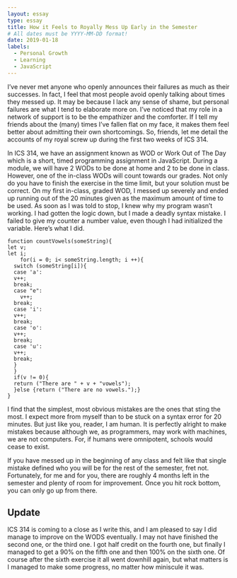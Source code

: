 ```yaml
---
layout: essay
type: essay
title: How it Feels to Royally Mess Up Early in the Semester
# All dates must be YYYY-MM-DD format!
date: 2019-01-18
labels:
  - Personal Growth
  - Learning
  - JavaScript
---
```



I’ve never met anyone who openly announces their failures as much as their successes. In fact, I feel that most people avoid openly talking about times they messed up. It may be because I lack any sense of shame, but personal failures are what I tend to elaborate more on. I’ve noticed that my role in a network of support is to be the empathizer and the comforter. If I tell my friends about the (many) times I’ve fallen flat on my face, it makes them feel better about admitting their own shortcomings. So, friends, let me detail the accounts of my royal screw up during the first two weeks of ICS 314.

In ICS 314, we have an assignment known as WOD or Work Out of The Day which is a short, timed programming assignment in JavaScript. During a module, we will have 2 WODs to be done at home and 2 to be done in class. However, one of the in-class WODs will count towards our grades. Not only do you have to finish the exercise in the time limit, but your solution must be correct. On my first in-class, graded WOD, I messed up severely and ended up running out of the 20 minutes given as the maximum amount of time to be used. As soon as I was told to stop, I knew why my program wasn’t working. I had gotten the logic down, but I made a deadly syntax mistake. I failed to give my counter a number value, even though I had initialized the variable. Here’s what I did.
```
function countVowels(someString){
let v;
let i;
	for(i = 0; i< someString.length; i ++){
  switch (someString[i]){
  case 'a':
  v++;
  break;
  case "e":
 	v++;
  break;
  case 'i':
  v++;
  break;
  case 'o':
  v++;
  break;
  case 'u':
  v++;
  break;
  }
  }
  if(v != 0){
  return ("There are " + v + "vowels");
  }else {return ("There are no vowels.");}
}
```
I find that the simplest, most obvious mistakes are the ones that sting the most. I expect more from myself than to be stuck on a syntax error for 20 minutes. But just like you, reader, I am human. It is perfectly alright to make mistakes because although we, as programmers, may work with machines, we are not computers. For, if humans were omnipotent, schools would cease to exist.

If you have messed up in the beginning of any class and felt like that single mistake defined who you will be for the rest of the semester, fret not. Fortunately, for me and for you, there are roughly 4 months left in the semester and plenty of room for improvement. Once you hit rock bottom, you can only go up from there. 

## Update
ICS 314 is coming to a close as I write this, and I am pleased to say I did manage to improve on the WODS eventually. I may not have finished the second one, or the third one. I got half credit on the fourth one, but finally I managed to get a 90% on the fifth one and then 100% on the sixth one. Of course after the sixth exercise it all went downhill again, but what matters is I managed to make some progress, no matter how miniscule it was. 
